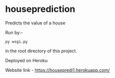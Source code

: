 # houseprediction
Predicts the value of a house

Run by:-
```
py wsgi.py
```
in the root directory of this project.

Deployed on Heroku

Website link - https://housepredi1.herokuapp.com/
